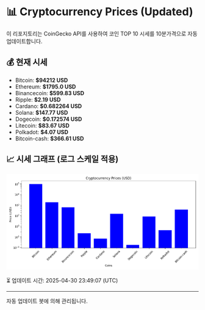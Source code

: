 
# 📊 Cryptocurrency Prices (Updated)

이 리포지토리는 CoinGecko API를 사용하여 코인 TOP 10 시세를 10분가격으로 자동 업데이트합니다.

## 💰 현재 시세
- Bitcoin: **$94212 USD**
- Ethereum: **$1795.0 USD**
- Binancecoin: **$599.83 USD**
- Ripple: **$2.19 USD**
- Cardano: **$0.682264 USD**
- Solana: **$147.77 USD**
- Dogecoin: **$0.172574 USD**
- Litecoin: **$83.67 USD**
- Polkadot: **$4.07 USD**
- Bitcoin-cash: **$366.61 USD**

## 📈 시세 그래프 (로그 스케일 적용)
![Crypto Prices](crypto_prices.png)

⏳ 업데이트 시간: 2025-04-30 23:49:07 (UTC)

---
자동 업데이트 봇에 의해 관리됩니다.

